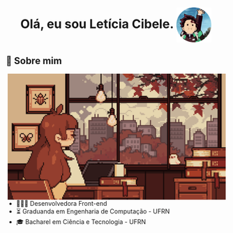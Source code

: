 <h1 align="center"> 
    Olá, eu sou Letícia Cibele.
    <img align="center" src="imagens/fotor-20241027182025.png" width=80>
</h1>

## 💫 Sobre mim

<img align="right" src="gifs/7her4ja.gif" width="500">

- 🧑🏽‍💻 Desenvolvedora Front-end  
- ⏳ Graduanda em Engenharia de Computação - UFRN  
- 🎓 Bacharel em Ciência e Tecnologia - UFRN  


